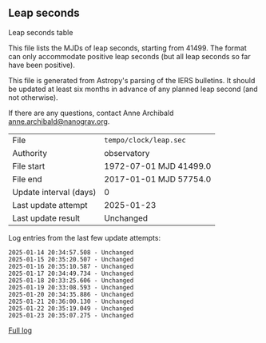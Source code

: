 
## Leap seconds

Leap seconds table

This file lists the MJDs of leap seconds, starting from 41499.
The format can only accommodate positive leap seconds (but all
leap seconds so far have been positive).

This file is generated from Astropy's parsing of the IERS
bulletins. It should be updated at least six months in advance
of any planned leap second (and not otherwise).

If there are any questions, contact Anne Archibald
<anne.archibald@nanograv.org>.

|     |     |
|:--- |:--- |
| File | `tempo/clock/leap.sec` |
| Authority | observatory |
| File start | 1972-07-01 MJD 41499.0 |
| File end | 2017-01-01 MJD 57754.0 |
| Update interval (days) | 0 |
| Last update attempt | 2025-01-23 |
| Last update result | Unchanged |

Log entries from the last few update attempts:
```
2025-01-14 20:34:57.508 - Unchanged
2025-01-15 20:35:20.507 - Unchanged
2025-01-16 20:35:10.587 - Unchanged
2025-01-17 20:34:49.734 - Unchanged
2025-01-18 20:33:25.606 - Unchanged
2025-01-19 20:33:08.593 - Unchanged
2025-01-20 20:34:35.886 - Unchanged
2025-01-21 20:36:00.130 - Unchanged
2025-01-22 20:35:19.049 - Unchanged
2025-01-23 20:35:07.275 - Unchanged
```
[Full log](https://raw.githubusercontent.com/ipta/pulsar-clock-corrections/main/log/tempo/clock/leap.sec.log)
